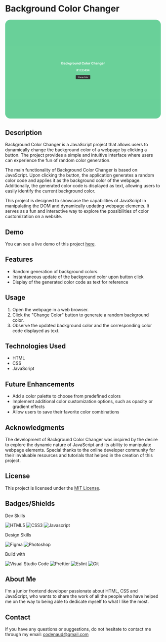 # Background Color Changer

[![Screenshot](assets/images/git-screenshots.png)](https://codenaud.github.io/backgroundColorChanger/)

## Description
Background Color Changer is a JavaScript project that allows users to dynamically change the background color of a webpage by clicking a button. The project provides a simple and intuitive interface where users can experience the fun of random color generation.

The main functionality of Background Color Changer is based on JavaScript. Upon clicking the button, the application generates a random color code and applies it as the background color of the webpage. Additionally, the generated color code is displayed as text, allowing users to easily identify the current background color.

This project is designed to showcase the capabilities of JavaScript in manipulating the DOM and dynamically updating webpage elements. It serves as a fun and interactive way to explore the possibilities of color customization on a website.

## Demo

You can see a live demo of this project [here](https://codenaud.github.io/backgroundColorChanger/).


## Features
- Random generation of background colors
- Instantaneous update of the background color upon button click
- Display of the generated color code as text for reference

## Usage
1. Open the webpage in a web browser.
2. Click the "Change Color" button to generate a random background color.
3. Observe the updated background color and the corresponding color code displayed as text.

## Technologies Used
- HTML
- CSS
- JavaScript

## Future Enhancements
- Add a color palette to choose from predefined colors
- Implement additional color customization options, such as opacity or gradient effects
- Allow users to save their favorite color combinations

## Acknowledgments
The development of Background Color Changer was inspired by the desire to explore the dynamic nature of JavaScript and its ability to manipulate webpage elements. Special thanks to the online developer community for their invaluable resources and tutorials that helped in the creation of this project.

## License
This project is licensed under the [MIT License](https://opensource.org/licenses/MIT).

## Badges/Shields

Dev Skills

![HTML5](https://img.shields.io/badge/HTML5-E34F26?style=for-the-badge&logo=html5&logoColor=white)
![CSS3](https://img.shields.io/badge/CSS3-1572B6?style=for-the-badge&logo=css3&logoColor=white)
![Javascript](https://img.shields.io/badge/JavaScript-323330?style=for-the-badge&logo=javascript&logoColor=F7DF1E)

Design Skills

![Figma](https://img.shields.io/badge/Figma-F24E1E?style=for-the-badge&logo=figma&logoColor=white)
![Photoshop](https://img.shields.io/badge/Adobe%20Photoshop-31A8FF?style=for-the-badge&logo=Adobe%20Photoshop&logoColor=black)

Build with

![Visual Studio Code](https://img.shields.io/badge/Visual_Studio_Code-0078D4?style=for-the-badge&logo=visual%20studio%20code&logoColor=white)
![Prettier](https://img.shields.io/badge/prettier-1A2C34?style=for-the-badge&logo=prettier&logoColor=F7BA3E)
![Eslint](https://img.shields.io/badge/eslint-3A33D1?style=for-the-badge&logo=eslint&logoColor=white)
![Git](https://img.shields.io/badge/GIT-E44C30?style=for-the-badge&logo=git&logoColor=white)

## About Me

I'm a junior frontend developer passionate about HTML, CSS and JavaScript, who wants to share the work of all the people who have helped me on the way to being able to dedicate myself to what I like the most.

## Contact

If you have any questions or suggestions, do not hesitate to contact me through my email: [codenaud@gmail.com](mailto:codenaud@gmail.com)



